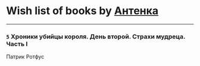 # Wish list of books by [Антенка](https://plus.google.com/u/0/118158645037334943900/)
---

### `5` Хроники убийцы короля. День второй. Страхи мудреца. Часть I
Патрик Ротфус

